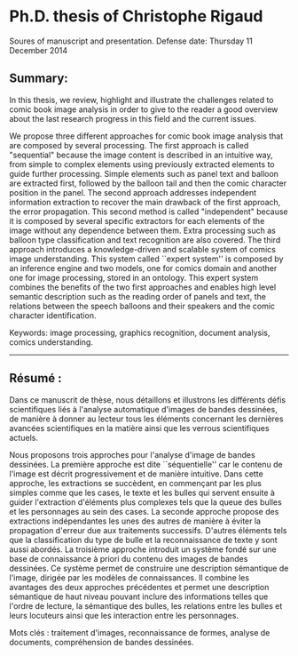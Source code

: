 Ph.D. thesis of Christophe Rigaud
================

Soures of manuscript and presentation.
Defense date: Thursday 11 December 2014

Summary:
--------------

In this thesis, we review, highlight and illustrate the challenges related to comic book image analysis in order to give to the reader a good overview about the last research progress in this field and the current issues.

We propose three different approaches for comic book image analysis that are composed by several processing.
The first approach is called "sequential" because the image content is described in an intuitive way, from simple to complex elements using previously extracted elements to guide further processing.
Simple elements such as panel text and balloon are extracted first, followed by the balloon tail and then the comic character position in the panel.
The second approach addresses independent information extraction to recover the main drawback of the first approach, the error propagation.
This second method is called "independent" because it is composed by several specific extractors for each elements of the image without any dependence between them.
Extra processing such as balloon type classification and text recognition are also covered.
The third approach introduces a knowledge-driven and scalable system of comics image understanding.
This system called ``expert system'' is composed by an inference engine and two models, one for comics domain and another one for image processing, stored in an ontology.
This expert system combines the benefits of the two first approaches and enables high level semantic description such as the reading order of panels and text, the relations between the speech balloons and their speakers and the comic character identification.

Keywords: image processing, graphics recognition, document analysis, comics understanding.

-------------------------------------------------

Résumé :
------------

Dans ce manuscrit de thèse, nous détaillons et illustrons les différents défis scientifiques liés à l'analyse automatique d'images de bandes dessinées, de manière à donner au lecteur tous les éléments concernant les dernières avancées scientifiques en la matière ainsi que les verrous scientifiques actuels.

Nous proposons trois approches pour l'analyse d'image de bandes dessinées.
La première approche est dite ``séquentielle'' car le contenu de l'image est décrit progressivement et de manière intuitive.
Dans cette approche, les extractions se succèdent, en commençant par les plus simples comme que les cases, le texte et les bulles qui servent ensuite à guider l'extraction d'éléments plus complexes tels que la queue des bulles et les personnages au sein des cases.
La seconde approche propose des extractions indépendantes les unes des autres de manière à éviter la propagation d'erreur due aux traitements successifs.
D'autres éléments tels que la classification du type de bulle et la reconnaissance de texte y sont aussi abordés.
La troisième approche introduit un système fondé sur une base de connaissance à priori du contenu des images de bandes dessinées.
Ce système permet de construire une description sémantique de l'image, dirigée par les modèles de connaissances.
Il combine les avantages des deux approches précédentes et permet une description sémantique de haut niveau pouvant inclure des informations telles que l'ordre de lecture, la sémantique des bulles, les relations entre les bulles et leurs locuteurs ainsi que les interaction entre les personnages.


Mots clés : traitement d'images, reconnaissance de formes, analyse de documents, compréhension de bandes dessinées.
